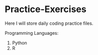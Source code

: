 # Practice-Exercises
Here I will store daily coding practice files.

Programming Languages:
1. Python
2. R
